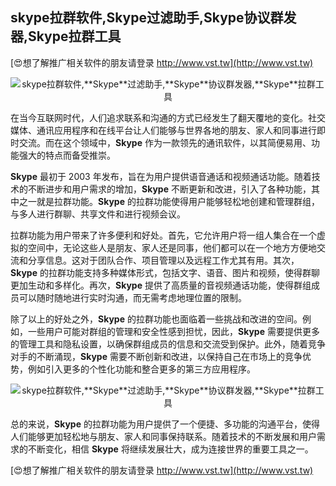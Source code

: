 ## **skype拉群软件,**Skype**过滤助手,**Skype**协议群发器,**Skype**拉群工具**

[😍想了解推广相关软件的朋友请登录 http://www.vst.tw](http://www.vst.tw)

 <center><img src="https://vst.tw/MP4/tuiguang/png/2.png" alt="skype拉群软件,**Skype**过滤助手,**Skype**协议群发器,**Skype**拉群工具"></center>

在当今互联网时代，人们追求联系和沟通的方式已经发生了翻天覆地的变化。社交媒体、通讯应用程序和在线平台让人们能够与世界各地的朋友、家人和同事进行即时交流。而在这个领域中，**Skype** 作为一款领先的通讯软件，以其简便易用、功能强大的特点而备受推崇。

**Skype** 最初于 2003 年发布，旨在为用户提供语音通话和视频通话功能。随着技术的不断进步和用户需求的增加，**Skype** 不断更新和改进，引入了各种功能，其中之一就是拉群功能。**Skype** 的拉群功能使得用户能够轻松地创建和管理群组，与多人进行群聊、共享文件和进行视频会议。

拉群功能为用户带来了许多便利和好处。首先，它允许用户将一组人集合在一个虚拟的空间中，无论这些人是朋友、家人还是同事，他们都可以在一个地方方便地交流和分享信息。这对于团队合作、项目管理以及远程工作尤其有用。其次，**Skype** 的拉群功能支持多种媒体形式，包括文字、语音、图片和视频，使得群聊更加生动和多样化。再次，**Skype** 提供了高质量的音视频通话功能，使得群组成员可以随时随地进行实时沟通，而无需考虑地理位置的限制。

除了以上的好处之外，**Skype** 的拉群功能也面临着一些挑战和改进的空间。例如，一些用户可能对群组的管理和安全性感到担忧，因此，**Skype** 需要提供更多的管理工具和隐私设置，以确保群组成员的信息和交流受到保护。此外，随着竞争对手的不断涌现，**Skype** 需要不断创新和改进，以保持自己在市场上的竞争优势，例如引入更多的个性化功能和整合更多的第三方应用程序。

 <center><img src="https://vst.tw/MP4/tuiguang/png/5.png" alt="skype拉群软件,**Skype**过滤助手,**Skype**协议群发器,**Skype**拉群工具"></center>

总的来说，**Skype** 的拉群功能为用户提供了一个便捷、多功能的沟通平台，使得人们能够更加轻松地与朋友、家人和同事保持联系。随着技术的不断发展和用户需求的不断变化，相信 **Skype** 将继续发展壮大，成为连接世界的重要工具之一。

[😍想了解推广相关软件的朋友请登录 http://www.vst.tw](http://www.vst.tw)



